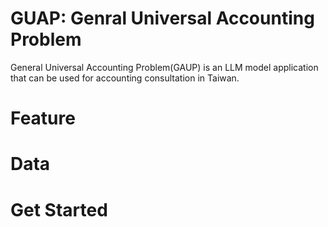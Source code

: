 # GUAP: Genral Universal Accounting Problem
General Universal Accounting Problem(GAUP) is an LLM model application that can be used for accounting consultation in Taiwan.
# Feature
# Data
# Get Started
